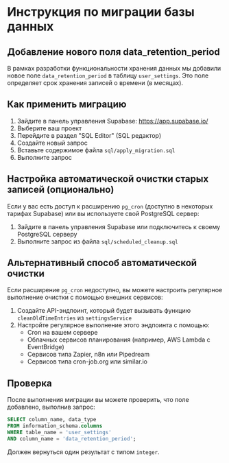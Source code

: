 # Инструкция по миграции базы данных

## Добавление нового поля data_retention_period

В рамках разработки функциональности хранения данных мы добавили новое поле `data_retention_period` в таблицу `user_settings`. Это поле определяет срок хранения записей о времени (в месяцах).

## Как применить миграцию

1. Зайдите в панель управления Supabase: https://app.supabase.io/
2. Выберите ваш проект
3. Перейдите в раздел "SQL Editor" (SQL редактор)
4. Создайте новый запрос
5. Вставьте содержимое файла `sql/apply_migration.sql`
6. Выполните запрос

## Настройка автоматической очистки старых записей (опционально)

Если у вас есть доступ к расширению `pg_cron` (доступно в некоторых тарифах Supabase) или вы используете свой PostgreSQL сервер:

1. Зайдите в панель управления Supabase или подключитесь к своему PostgreSQL серверу
2. Выполните запрос из файла `sql/scheduled_cleanup.sql`

## Альтернативный способ автоматической очистки

Если расширение `pg_cron` недоступно, вы можете настроить регулярное выполнение очистки с помощью внешних сервисов:

1. Создайте API-эндпоинт, который будет вызывать функцию `cleanOldTimeEntries` из `settingsService`
2. Настройте регулярное выполнение этого эндпоинта с помощью:
   - Cron на вашем сервере
   - Облачных сервисов планирования (например, AWS Lambda с EventBridge)
   - Сервисов типа Zapier, n8n или Pipedream
   - Сервисов типа cron-job.org или similar.io

## Проверка

После выполнения миграции вы можете проверить, что поле добавлено, выполнив запрос:

```sql
SELECT column_name, data_type 
FROM information_schema.columns 
WHERE table_name = 'user_settings' 
AND column_name = 'data_retention_period';
```

Должен вернуться один результат с типом `integer`. 